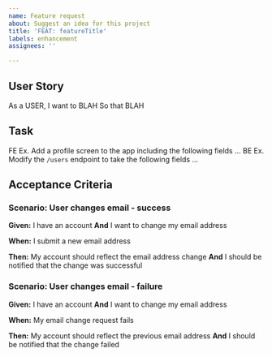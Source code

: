 ```yaml
---
name: Feature request
about: Suggest an idea for this project
title: 'FEAT: featureTitle'
labels: enhancement
assignees: ''

---
```


<!--- Anything enclosed in arrow-bangs are comments to give you guidance and can be left --->

## User Story
<!--- Why to do this - A statement from a user's POV on what this feature will support.
Include for backend features as well to give higher-level context --->
<!--- Ref: https://martinfowler.com/bliki/UserStory.html --->

As a USER, I want to BLAH  So that BLAH

## Task
<!--- What to do - A task description written as an imperative to the developer --->

FE Ex. Add a profile screen to the app including the following fields ...
BE Ex. Modify the `/users` endpoint to take the following fields ...

## Acceptance Criteria
<!--- How to know when we are done - Expectation statements that when all are true, the task can be considered done.  --->
<!--- Ref: https://martinfowler.com/bliki/GivenWhenThen.html --->

### Scenario: User changes email - success
**Given:** I have an account
**And** I want to change my email address

**When:** I submit a new email address

**Then:** My account should reflect the email address change
**And** I should be notified that the change was successful

### Scenario: User changes email - failure
**Given:** I have an account
**And** I want to change my email address

**When:** My email change request fails

**Then:** My account should reflect the previous email address
**And** I should be notified that the change failed
